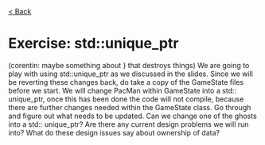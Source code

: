 [< Back](../exercises.md)

# Exercise: std::unique_ptr<PacMan>

(corentin: maybe something about } that destroys things)
We are going to play with using std::unique_ptr as we discussed in the slides. Since we will be reverting these changes
back, do take a copy of the GameState files before we start. We will change PacMan within GameState into a std::
unique_ptr<PacMan>, once this has been done the code will not compile, because there are further changes needed within
the GameState class. Go through and figure out what needs to be updated. Can we change one of the ghosts into a std::
unique_ptr? Are there any current design problems we will run into? What do these design issues say about ownership of
data?
